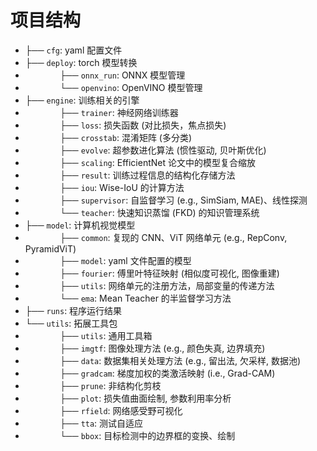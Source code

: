 # 项目结构
- ├── `cfg`: yaml 配置文件
- ├── `deploy`: torch 模型转换
- $~~~~~~~~~~~~~~$├── `onnx_run`: ONNX 模型管理
- $~~~~~~~~~~~~~~$└── `openvino`: OpenVINO 模型管理
- ├── `engine`: 训练相关的引擎
- $~~~~~~~~~~~~~~$├── `trainer`: 神经网络训练器
- $~~~~~~~~~~~~~~$├── `loss`: 损失函数 (对比损失，焦点损失)
- $~~~~~~~~~~~~~~$├── `crosstab`: 混淆矩阵 (多分类)
- $~~~~~~~~~~~~~~$├── `evolve`: 超参数进化算法 (惯性驱动, 贝叶斯优化)
- $~~~~~~~~~~~~~~$├── `scaling`: EfficientNet 论文中的模型复合缩放
- $~~~~~~~~~~~~~~$├── `result`: 训练过程信息的结构化存储方法
- $~~~~~~~~~~~~~~$├── `iou`: Wise-IoU 的计算方法
- $~~~~~~~~~~~~~~$├── `supervisor`: 自监督学习 (e.g., SimSiam, MAE)、线性探测
- $~~~~~~~~~~~~~~$└── `teacher`: 快速知识蒸馏 (FKD) 的知识管理系统
- ├── `model`: 计算机视觉模型
- $~~~~~~~~~~~~~~$├── `common`: 复现的 CNN、ViT 网络单元 (e.g., RepConv, PyramidViT)
- $~~~~~~~~~~~~~~$├── `model`: yaml 文件配置的模型
- $~~~~~~~~~~~~~~$├── `fourier`: 傅里叶特征映射 (相似度可视化, 图像重建)
- $~~~~~~~~~~~~~~$├── `utils`: 网络单元的注册方法，局部变量的传递方法
- $~~~~~~~~~~~~~~$└── `ema`: Mean Teacher 的半监督学习方法
- ├── `runs`: 程序运行结果
- └── `utils`: 拓展工具包
- $~~~~~~~~~~~~~~$├── `utils`: 通用工具箱
- $~~~~~~~~~~~~~~$├── `imgtf`: 图像处理方法 (e.g., 颜色失真, 边界填充)
- $~~~~~~~~~~~~~~$├── `data`: 数据集相关处理方法 (e.g., 留出法, 欠采样, 数据池)
- $~~~~~~~~~~~~~~$├── `gradcam`: 梯度加权的类激活映射 (i.e., Grad-CAM)
- $~~~~~~~~~~~~~~$├── `prune`: 非结构化剪枝
- $~~~~~~~~~~~~~~$├── `plot`: 损失值曲面绘制, 参数利用率分析
- $~~~~~~~~~~~~~~$├── `rfield`: 网络感受野可视化
- $~~~~~~~~~~~~~~$├── `tta`: 测试自适应
- $~~~~~~~~~~~~~~$└── `bbox`: 目标检测中的边界框的变换、绘制
